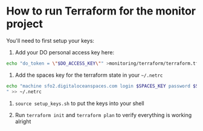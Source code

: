 # How to run Terraform for the monitor project

You'll need to first setup your keys:

1. Add your DO personal access key here:

```bash
echo "do_token = \"$DO_ACCESS_KEY\"" >monitoring/terraform/terraform.tfvars
```

1. Add the spaces key for the terraform state in your `~/.netrc`



```bash
echo "machine sfo2.digitaloceanspaces.com login $SPACES_KEY password $SPACES_SECRET
" >> ~/.netrc
```

1. `source setup_keys.sh` to put the keys into your shell

1. Run `terraform init` and `terraform plan` to verify everything is working alright
